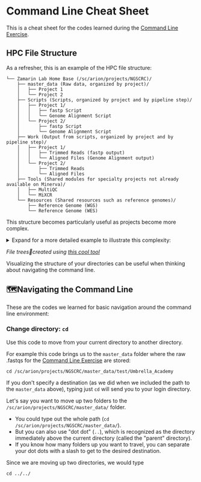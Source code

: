 # Command Line Cheat Sheet
This is a cheat sheet for the codes learned during the [Command Line Exercise](Command-Line_Exercise.md).

## HPC File Structure
As a refresher, this is an example of the HPC file structure: 
```
└── Zamarin Lab Home Base (/sc/arion/projects/NGSCRC)/
    ├── master_data (Raw data, organized by project)/
    │   ├── Project 1
    │   └── Project 2
    ├── Scripts (Scripts, organized by project and by pipeline step)/
    │   ├── Project 1/
    │   │   ├── fastp Script
    │   │   └── Genome Alignment Script
    │   └── Project 2/
    │       ├── fastp Script
    │       └── Genome Alignment Script
    ├── Work (Output from scripts, organized by project and by pipeline step)/
    │   ├── Project 1/
    │   │   ├── Trimmed Reads (fastp output)
    │   │   └── Aligned Files (Genome Alignment output)
    │   └── Project 2/
    │       ├── Trimmed Reads
    │       └── Aligned Files
    ├── Tools (Shared modules for specialty projects not already available on Minerva)/
    │   ├── MultiQC
    │   └── MiXCR
    └── Resources (Shared resources such as reference genomes)/
        ├── Reference Genome (WGS)
        └── Reference Genome (WES)
```
This structure becomes particularly useful as projects become more complex.

<details>
<summary>Expand for a more detailed example to illustrate this complexity:</summary>
  
### Complex file structures

In this example, we have `Project 1` with two samples (`Sample 1` and `Sample 2`), and `Project 2` with 1 sample (`Sample A`). 

```
.
└── Zamarin Lab Home Base (/sc/arion/projects/NGSCRC)/
    ├── master_data/
    │   ├── Project 1/
    │   │   ├── Sample 1/
    │   │   │   ├── Sample_1_raw_read_1.fasq
    │   │   │   └── Sample_1_raw_read_2.fasq
    │   │   └── Sample 2/
    │   │       ├── Sample_2_raw_read_1.fasq
    │   │       └── Sample_2_raw_read_2.fasq
    │   └── Project 2/
    │       └── Sample A/
    │           ├── Sample_A_raw_read_1.fasq
    │           └── Sample_A_raw_read_2.fasq
    ├── Scripts/
    │   ├── Project 1/
    │   │   ├── fastp Script/
    │   │   │   ├── project_1_sample_list.txt
    │   │   │   └── project_1_fastp.sh
    │   │   └── Genome Alignment Script/
    │   │       ├── project_1_trimmed_sample_list.txt
    │   │       └── project_1_align.sh
    │   └── Project 2/
    │       ├── fastp Script/
    │       │   ├── project_2_sample_list.txt
    │       │   └── project_2_fastp.sh
    │       └── Genome Alignment Script/
    │           ├── project_2_trimmed_sample_list.txt
    │           └── project_2_align.sh
    ├── Work/
    │   ├── Project 1/
    │   │   ├── Trimmed Reads/
    │   │   │   ├── Sample 1/
    │   │   │   │   ├── Sample_1_trimmed_1.fastq
    │   │   │   │   └── Sample_1_trimmed_2.fastq
    │   │   │   └── Sample 2/
    │   │   │       ├── Sample_2_trimmed_1.fastq
    │   │   │       └── Sample_2_trimmed_2.fastq
    │   │   └── Aligned Files/
    │   │       ├── Sample 1/
    │   │       │   └── Sample_1_aligned.bam
    │   │       └── Sample 2/
    │   │           └── Sample_2_aligned.bam
    │   └── Project 2/
    │       ├── Trimmed Reads/
    │       │   └── Sample A/
    │       │       ├── Sample_A_trimmed_1.fastq
    │       │       └── Sample_A_trimmed_2.fastq
    │       └── Aligned Files/
    │           └── Sample A/
    │               └── Sample_A_aligned.bam
    ├── Tools/
    │   ├── MultiQC
    │   └── MiXCR
    └── Resources/
        ├── Reference Genome (WGS)
        └── Reference Genome (WES)

```
</details>

*File trees🌲created using [this cool tool](https://tree.nathanfriend.com/)*

Visualizing the structure of your directories can be useful when thinking about navigating the command line.

## 🗺️Navigating the Command Line
These are the codes we learned for basic navigation around the command line environment:

### Change directory: `cd`
Use this code to move from your current directory to another directory.

For example this code brings us to the `master_data` folder where the raw .fastqs for the [Command Line Exercise](Command-Line_Exercise.md) are stored:
```
cd /sc/arion/projects/NGSCRC/master_data/test/Umbrella_Academy
```
If you don't specify a destination (as we did when we included the path to the `master_data` above), typing just `cd` will send you to your login directory.

Let's say you want to move up two folders to the `/sc/arion/projects/NGSCRC/master_data/` folder. 
- You could type out the whole path (`cd /sc/arion/projects/NGSCRC/master_data/`).
- But you can also use "dot dot" (`..`), which is recognized as the directory immediately above the current directory (called the "parent" directory).
- If you know how many folders up you want to travel, you can separate your dot dots with a slash to get to the desired destination.

Since we are moving up two directories, we would type
```
cd ../../
```
